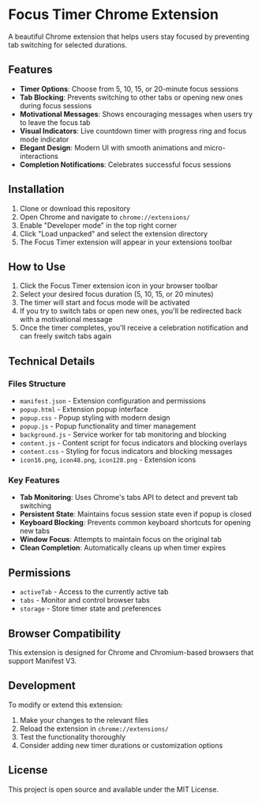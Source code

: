 # Focus Timer Chrome Extension

A beautiful Chrome extension that helps users stay focused by preventing tab switching for selected durations.

## Features

- **Timer Options**: Choose from 5, 10, 15, or 20-minute focus sessions
- **Tab Blocking**: Prevents switching to other tabs or opening new ones during focus sessions
- **Motivational Messages**: Shows encouraging messages when users try to leave the focus tab
- **Visual Indicators**: Live countdown timer with progress ring and focus mode indicator
- **Elegant Design**: Modern UI with smooth animations and micro-interactions
- **Completion Notifications**: Celebrates successful focus sessions

## Installation

1. Clone or download this repository
2. Open Chrome and navigate to `chrome://extensions/`
3. Enable "Developer mode" in the top right corner
4. Click "Load unpacked" and select the extension directory
5. The Focus Timer extension will appear in your extensions toolbar

## How to Use

1. Click the Focus Timer extension icon in your browser toolbar
2. Select your desired focus duration (5, 10, 15, or 20 minutes)
3. The timer will start and focus mode will be activated
4. If you try to switch tabs or open new ones, you'll be redirected back with a motivational message
5. Once the timer completes, you'll receive a celebration notification and can freely switch tabs again

## Technical Details

### Files Structure

- `manifest.json` - Extension configuration and permissions
- `popup.html` - Extension popup interface
- `popup.css` - Popup styling with modern design
- `popup.js` - Popup functionality and timer management
- `background.js` - Service worker for tab monitoring and blocking
- `content.js` - Content script for focus indicators and blocking overlays
- `content.css` - Styling for focus indicators and blocking messages
- `icon16.png`, `icon48.png`, `icon128.png` - Extension icons

### Key Features

- **Tab Monitoring**: Uses Chrome's tabs API to detect and prevent tab switching
- **Persistent State**: Maintains focus session state even if popup is closed
- **Keyboard Blocking**: Prevents common keyboard shortcuts for opening new tabs
- **Window Focus**: Attempts to maintain focus on the original tab
- **Clean Completion**: Automatically cleans up when timer expires

## Permissions

- `activeTab` - Access to the currently active tab
- `tabs` - Monitor and control browser tabs
- `storage` - Store timer state and preferences

## Browser Compatibility

This extension is designed for Chrome and Chromium-based browsers that support Manifest V3.

## Development

To modify or extend this extension:

1. Make your changes to the relevant files
2. Reload the extension in `chrome://extensions/`
3. Test the functionality thoroughly
4. Consider adding new timer durations or customization options

## License

This project is open source and available under the MIT License.